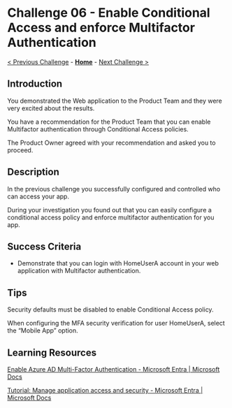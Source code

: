 # Challenge 06 - Enable Conditional Access and enforce Multifactor Authentication

 [< Previous Challenge](./Challenge_D1_05.md) - **[Home](../README.md)** - [Next Challenge >](./Challenge_D1_07.md)

## Introduction

You demonstrated the Web application to the Product Team and they were very excited about the results.

You have a recommendation for the Product Team that you can enable Multifactor authentication through Conditional Access policies.

The Product Owner agreed with your recommendation and asked you to proceed.

## Description

In the previous challenge you successfully configured and controlled who can access your app.

During your investigation you found out that you can easily configure a conditional access policy and enforce multifactor authentication for you app.

## Success Criteria

- Demonstrate that you can login with HomeUserA account in your web application with Multifactor authentication.

## Tips

Security defaults must be disabled to enable Conditional Access policy.

When configuring the MFA security verification for user HomeUserA, select the “Mobile App” option.

## Learning Resources

[Enable Azure AD Multi-Factor Authentication - Microsoft Entra | Microsoft Docs](https://docs.microsoft.com/en-us/azure/active-directory/authentication/tutorial-enable-azure-mfa?toc=%2Fazure%2Factive-directory%2Fconditional-access%2Ftoc.json&bc=%2Fazure%2Factive-directory%2Fconditional-access%2Fbreadcrumb%2Ftoc.json)

[Tutorial: Manage application access and security - Microsoft Entra | Microsoft Docs](https://docs.microsoft.com/en-us/azure/active-directory/manage-apps/tutorial-manage-access-security#create-a-conditional-access-policy)
